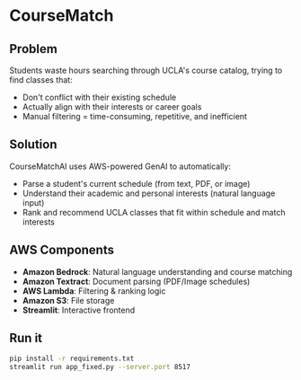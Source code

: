 # CourseMatch

## Problem
Students waste hours searching through UCLA's course catalog, trying to find classes that:
- Don't conflict with their existing schedule
- Actually align with their interests or career goals
- Manual filtering = time-consuming, repetitive, and inefficient

## Solution
CourseMatchAI uses AWS-powered GenAI to automatically:
- Parse a student's current schedule (from text, PDF, or image)
- Understand their academic and personal interests (natural language input)
- Rank and recommend UCLA classes that fit within schedule and match interests

## AWS Components
- **Amazon Bedrock**: Natural language understanding and course matching
- **Amazon Textract**: Document parsing (PDF/Image schedules)
- **AWS Lambda**: Filtering & ranking logic
- **Amazon S3**: File storage
- **Streamlit**: Interactive frontend

## Run it
```bash
pip install -r requirements.txt
streamlit run app_fixed.py --server.port 8517
```
